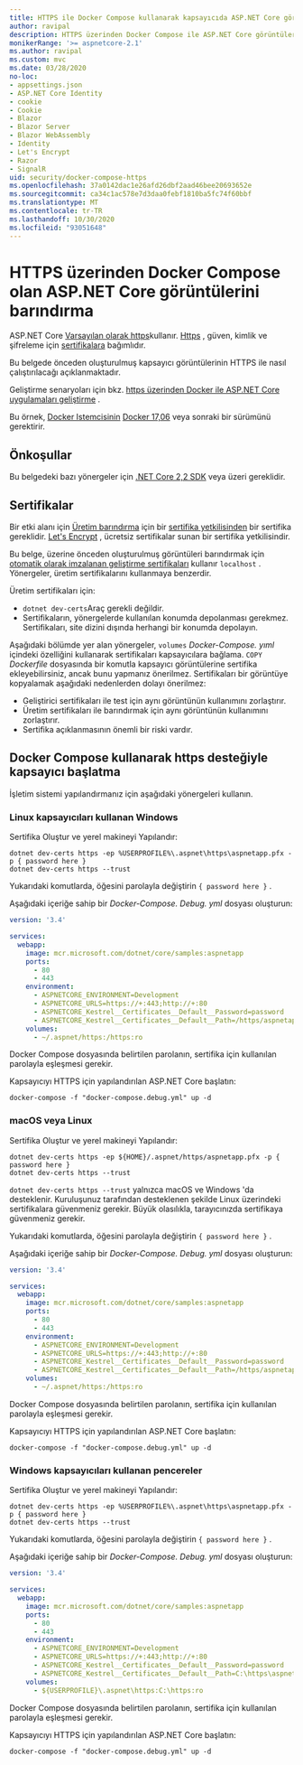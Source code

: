 ```yaml
---
title: HTTPS ile Docker Compose kullanarak kapsayıcıda ASP.NET Core görüntü barındırma
author: ravipal
description: HTTPS üzerinden Docker Compose ile ASP.NET Core görüntülerinin nasıl barındırılacağını öğrenin
monikerRange: '>= aspnetcore-2.1'
ms.author: ravipal
ms.custom: mvc
ms.date: 03/28/2020
no-loc:
- appsettings.json
- ASP.NET Core Identity
- cookie
- Cookie
- Blazor
- Blazor Server
- Blazor WebAssembly
- Identity
- Let's Encrypt
- Razor
- SignalR
uid: security/docker-compose-https
ms.openlocfilehash: 37a0142dac1e26afd26dbf2aad46bee20693652e
ms.sourcegitcommit: ca34c1ac578e7d3daa0febf1810ba5fc74f60bbf
ms.translationtype: MT
ms.contentlocale: tr-TR
ms.lasthandoff: 10/30/2020
ms.locfileid: "93051648"
---
```

# <a name="hosting-aspnet-core-images-with-docker-compose-over-https"></a>HTTPS üzerinden Docker Compose olan ASP.NET Core görüntülerini barındırma


ASP.NET Core [Varsayılan olarak https](./enforcing-ssl.md)kullanır. [Https](https://en.wikipedia.org/wiki/HTTPS) , güven, kimlik ve şifreleme için [sertifikalara](https://en.wikipedia.org/wiki/Public_key_certificate) bağımlıdır.

Bu belgede önceden oluşturulmuş kapsayıcı görüntülerinin HTTPS ile nasıl çalıştırılacağı açıklanmaktadır.

Geliştirme senaryoları için bkz. [https üzerinden Docker ile ASP.NET Core uygulamaları geliştirme](https://github.com/dotnet/dotnet-docker/blob/master/samples/run-aspnetcore-https-development.md) .

Bu örnek, [Docker Istemcisinin](https://www.docker.com/products/docker) [Docker 17,06](https://docs.docker.com/release-notes/docker-ce) veya sonraki bir sürümünü gerektirir.

## <a name="prerequisites"></a>Önkoşullar

Bu belgedeki bazı yönergeler için [.NET Core 2,2 SDK](https://dotnet.microsoft.com/download) veya üzeri gereklidir.

## <a name="certificates"></a>Sertifikalar

Bir etki alanı için [Üretim barındırma](https://blogs.msdn.microsoft.com/webdev/2017/11/29/configuring-https-in-asp-net-core-across-different-platforms/) için bir [sertifika yetkilisinden](https://wikipedia.org/wiki/Certificate_authority) bir sertifika gereklidir. [Let's Encrypt](https://letsencrypt.org/) , ücretsiz sertifikalar sunan bir sertifika yetkilisindir.

Bu belge, üzerine önceden oluşturulmuş görüntüleri barındırmak için [otomatik olarak imzalanan geliştirme sertifikaları](https://wikipedia.org/wiki/Self-signed_certificate) kullanır `localhost` . Yönergeler, üretim sertifikalarını kullanmaya benzerdir.

Üretim sertifikaları için:

* `dotnet dev-certs`Araç gerekli değildir.
* Sertifikaların, yönergelerde kullanılan konumda depolanması gerekmez. Sertifikaları, site dizini dışında herhangi bir konumda depolayın.

Aşağıdaki bölümde yer alan yönergeler, `volumes` *Docker-Compose. yıml* içindeki özelliğini kullanarak sertifikaları kapsayıcılara bağlama. `COPY` *Dockerfile* dosyasında bir komutla kapsayıcı görüntülerine sertifika ekleyebilirsiniz, ancak bunu yapmanız önerilmez. Sertifikaları bir görüntüye kopyalamak aşağıdaki nedenlerden dolayı önerilmez:

* Geliştirici sertifikaları ile test için aynı görüntünün kullanımını zorlaştırır.
* Üretim sertifikaları ile barındırmak için aynı görüntünün kullanımını zorlaştırır.
* Sertifika açıklanmasının önemli bir riski vardır.

## <a name="starting-a-container-with-https-support-using-docker-compose"></a>Docker Compose kullanarak https desteğiyle kapsayıcı başlatma

İşletim sistemi yapılandırmanız için aşağıdaki yönergeleri kullanın.

### <a name="windows-using-linux-containers"></a>Linux kapsayıcıları kullanan Windows

Sertifika Oluştur ve yerel makineyi Yapılandır:

```dotnetcli
dotnet dev-certs https -ep %USERPROFILE%\.aspnet\https\aspnetapp.pfx -p { password here }
dotnet dev-certs https --trust
```

Yukarıdaki komutlarda, öğesini parolayla değiştirin `{ password here }` .

Aşağıdaki içeriğe sahip bir _Docker-Compose. Debug. yml_ dosyası oluşturun:

```yaml
version: '3.4'

services:
  webapp:
    image: mcr.microsoft.com/dotnet/core/samples:aspnetapp
    ports:
      - 80
      - 443
    environment:
      - ASPNETCORE_ENVIRONMENT=Development
      - ASPNETCORE_URLS=https://+:443;http://+:80
      - ASPNETCORE_Kestrel__Certificates__Default__Password=password
      - ASPNETCORE_Kestrel__Certificates__Default__Path=/https/aspnetapp.pfx
    volumes:
      - ~/.aspnet/https:/https:ro
```
Docker Compose dosyasında belirtilen parolanın, sertifika için kullanılan parolayla eşleşmesi gerekir.

Kapsayıcıyı HTTPS için yapılandırılan ASP.NET Core başlatın:

```console
docker-compose -f "docker-compose.debug.yml" up -d
```

### <a name="macos-or-linux"></a>macOS veya Linux

Sertifika Oluştur ve yerel makineyi Yapılandır:

```dotnetcli
dotnet dev-certs https -ep ${HOME}/.aspnet/https/aspnetapp.pfx -p { password here }
dotnet dev-certs https --trust
```

`dotnet dev-certs https --trust` yalnızca macOS ve Windows 'da desteklenir. Kuruluşunuz tarafından desteklenen şekilde Linux üzerindeki sertifikalara güvenmeniz gerekir. Büyük olasılıkla, tarayıcınızda sertifikaya güvenmeniz gerekir.

Yukarıdaki komutlarda, öğesini parolayla değiştirin `{ password here }` .

Aşağıdaki içeriğe sahip bir _Docker-Compose. Debug. yml_ dosyası oluşturun:

```yaml
version: '3.4'

services:
  webapp:
    image: mcr.microsoft.com/dotnet/core/samples:aspnetapp
    ports:
      - 80
      - 443
    environment:
      - ASPNETCORE_ENVIRONMENT=Development
      - ASPNETCORE_URLS=https://+:443;http://+:80
      - ASPNETCORE_Kestrel__Certificates__Default__Password=password
      - ASPNETCORE_Kestrel__Certificates__Default__Path=/https/aspnetapp.pfx
    volumes:
      - ~/.aspnet/https:/https:ro
```
Docker Compose dosyasında belirtilen parolanın, sertifika için kullanılan parolayla eşleşmesi gerekir.

Kapsayıcıyı HTTPS için yapılandırılan ASP.NET Core başlatın:

```console
docker-compose -f "docker-compose.debug.yml" up -d
```

### <a name="windows-using-windows-containers"></a>Windows kapsayıcıları kullanan pencereler

Sertifika Oluştur ve yerel makineyi Yapılandır:

```dotnetcli
dotnet dev-certs https -ep %USERPROFILE%\.aspnet\https\aspnetapp.pfx -p { password here }
dotnet dev-certs https --trust
```

Yukarıdaki komutlarda, öğesini parolayla değiştirin `{ password here }` .

Aşağıdaki içeriğe sahip bir _Docker-Compose. Debug. yml_ dosyası oluşturun:

```yaml
version: '3.4'

services:
  webapp:
    image: mcr.microsoft.com/dotnet/core/samples:aspnetapp
    ports:
      - 80
      - 443
    environment:
      - ASPNETCORE_ENVIRONMENT=Development
      - ASPNETCORE_URLS=https://+:443;http://+:80
      - ASPNETCORE_Kestrel__Certificates__Default__Password=password
      - ASPNETCORE_Kestrel__Certificates__Default__Path=C:\https\aspnetapp.pfx
    volumes:
      - ${USERPROFILE}\.aspnet\https:C:\https:ro
```
Docker Compose dosyasında belirtilen parolanın, sertifika için kullanılan parolayla eşleşmesi gerekir.

Kapsayıcıyı HTTPS için yapılandırılan ASP.NET Core başlatın:

```console
docker-compose -f "docker-compose.debug.yml" up -d
```

